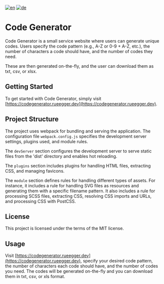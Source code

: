 [![en](https://img.shields.io/badge/lang-en-green.svg)](https://github.com/srueegger/codegenerator.rueegger.dev/blob/main/README.md)
[![de](https://img.shields.io/badge/lang-de-green.svg)](https://github.com/srueegger/codegenerator.rueegger.dev/blob/main/README.de.md)

# Code Generator

Code Generator is a small service website where users can generate unique codes. Users specify the code pattern (e.g., A-Z or 0-9 + A-Z, etc.), the number of characters a code should have, and the number of codes they need.

These are then generated on-the-fly, and the user can download them as txt, csv, or xlsx.

## Getting Started

To get started with Code Generator, simply visit [https://codegenerator.rueegger.dev](https://codegenerator.rueegger.dev).

## Project Structure

The project uses webpack for bundling and serving the application. The configuration file `webpack.config.js` specifies the development server settings, plugins used, and module rules. 

The `devServer` section configures the development server to serve static files from the 'dist' directory and enables hot reloading. 

The `plugins` section includes plugins for handling HTML files, extracting CSS, and managing favicons.

The `module` section defines rules for handling different types of assets. For instance, it includes a rule for handling SVG files as resources and generating them with a specific filename pattern. It also includes a rule for processing SCSS files, extracting CSS, resolving CSS imports and URLs, and processing CSS with PostCSS.

## License

This project is licensed under the terms of the MIT license.

## Usage

Visit [https://codegenerator.rueegger.dev](https://codegenerator.rueegger.dev), specify your desired code pattern, the number of characters each code should have, and the number of codes you need. The codes will be generated on-the-fly and you can download them in txt, csv, or xls format.
